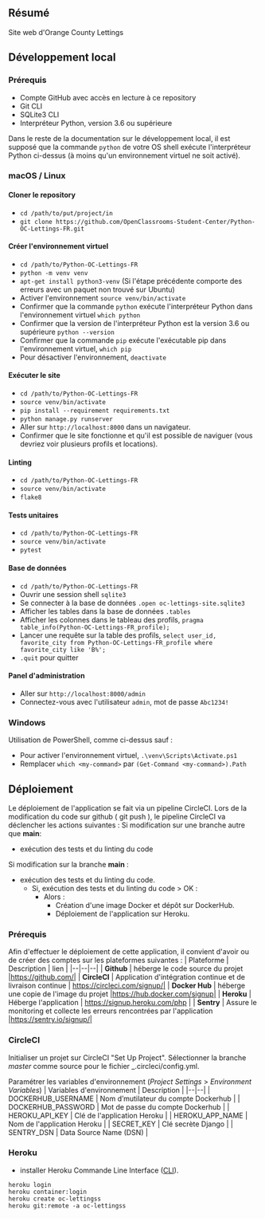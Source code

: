 ## Résumé

Site web d'Orange County Lettings

## Développement local

### Prérequis

- Compte GitHub avec accès en lecture à ce repository
- Git CLI
- SQLite3 CLI
- Interpréteur Python, version 3.6 ou supérieure

Dans le reste de la documentation sur le développement local, il est supposé que la commande `python` de votre OS shell exécute l'interpréteur Python ci-dessus (à moins qu'un environnement virtuel ne soit activé).

### macOS / Linux

#### Cloner le repository

- `cd /path/to/put/project/in`
- `git clone https://github.com/OpenClassrooms-Student-Center/Python-OC-Lettings-FR.git`

#### Créer l'environnement virtuel

- `cd /path/to/Python-OC-Lettings-FR`
- `python -m venv venv`
- `apt-get install python3-venv` (Si l'étape précédente comporte des erreurs avec un paquet non trouvé sur Ubuntu)
- Activer l'environnement `source venv/bin/activate`
- Confirmer que la commande `python` exécute l'interpréteur Python dans l'environnement virtuel
`which python`
- Confirmer que la version de l'interpréteur Python est la version 3.6 ou supérieure `python --version`
- Confirmer que la commande `pip` exécute l'exécutable pip dans l'environnement virtuel, `which pip`
- Pour désactiver l'environnement, `deactivate`

#### Exécuter le site

- `cd /path/to/Python-OC-Lettings-FR`
- `source venv/bin/activate`
- `pip install --requirement requirements.txt`
- `python manage.py runserver`
- Aller sur `http://localhost:8000` dans un navigateur.
- Confirmer que le site fonctionne et qu'il est possible de naviguer (vous devriez voir plusieurs profils et locations).

#### Linting

- `cd /path/to/Python-OC-Lettings-FR`
- `source venv/bin/activate`
- `flake8`

#### Tests unitaires

- `cd /path/to/Python-OC-Lettings-FR`
- `source venv/bin/activate`
- `pytest`

#### Base de données

- `cd /path/to/Python-OC-Lettings-FR`
- Ouvrir une session shell `sqlite3`
- Se connecter à la base de données `.open oc-lettings-site.sqlite3`
- Afficher les tables dans la base de données `.tables`
- Afficher les colonnes dans le tableau des profils, `pragma table_info(Python-OC-Lettings-FR_profile);`
- Lancer une requête sur la table des profils, `select user_id, favorite_city from
  Python-OC-Lettings-FR_profile where favorite_city like 'B%';`
- `.quit` pour quitter

#### Panel d'administration

- Aller sur `http://localhost:8000/admin`
- Connectez-vous avec l'utilisateur `admin`, mot de passe `Abc1234!`

### Windows

Utilisation de PowerShell, comme ci-dessus sauf :

- Pour activer l'environnement virtuel, `.\venv\Scripts\Activate.ps1` 
- Remplacer `which <my-command>` par `(Get-Command <my-command>).Path`

## Déploiement

Le déploiement de l'application se fait via un pipeline CircleCI.
Lors de la modification du code sur github (  git push ), le pipeline CircleCI va déclencher les actions suivantes :
Si modification sur une branche autre que **main**:
 - exécution des tests et du linting du code

Si modification sur la branche **main** :
- exécution des tests et du linting du code.
   - Si,  exécution des tests et du linting du code > OK : 
      - Alors :
        - Création d'une image Docker et dépôt sur DockerHub.
        - Déploiement de l'application sur Heroku.


### Prérequis
Afin d'effectuer le déploiement de cette application, il convient d'avoir ou de créer des comptes sur les plateformes suivantes :
| Plateforme | Description | lien |
|--|--|--|
| **Github**  | héberge le code source du projet |https://github.com/|
| **CircleCI**  | Application d'intégration continue et de livraison continue | https://circleci.com/signup/|
| **Docker Hub** | héberge une copie de l'image du projet |https://hub.docker.com/signup|
| **Heroku** | Héberge l'application | https://signup.heroku.com/php |
| **Sentry** | Assure le monitoring et collecte les erreurs rencontrées par l'application |https://sentry.io/signup/|

### CircleCI
Initialiser un projet sur CircleCI "Set Up Project". Sélectionner la branche _master_ comme source pour le fichier _.circleci/config.yml.

Paramétrer les variables d'environnement (_Project Settings_ > _Environment Variables_)
| Variables d'environnement  | Description |
|--|--|
| DOCKERHUB_USERNAME | Nom d’mutilateur du compte Dockerhub  |
| DOCKERHUB_PASSWORD | Mot de passe du compte Dockerhub |
| HEROKU_API_KEY | Clé de l'application Heroku |
| HEROKU_APP_NAME | Nom de l'application Heroku |
| SECRET_KEY | Clé secrète Django  |
| SENTRY_DSN | Data Source Name (DSN) |

### Heroku
- installer Heroku Commande Line Interface ([CLI](https://devcenter.heroku.com/articles/getting-started-with-python#set-up)).

```
heroku login
heroku container:login
heroku create oc-lettingss
heroku git:remote -a oc-lettingss
